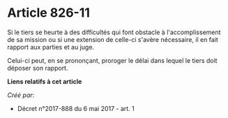 # Article 826-11

Si le tiers se heurte à des difficultés qui font obstacle à l'accomplissement de sa mission ou si une extension de celle-ci
s'avère nécessaire, il en fait rapport aux parties et au juge.

Celui-ci peut, en se prononçant, proroger le délai dans lequel le tiers doit déposer son rapport.

**Liens relatifs à cet article**

_Créé par_:

  - Décret n°2017-888 du 6 mai 2017 - art. 1
